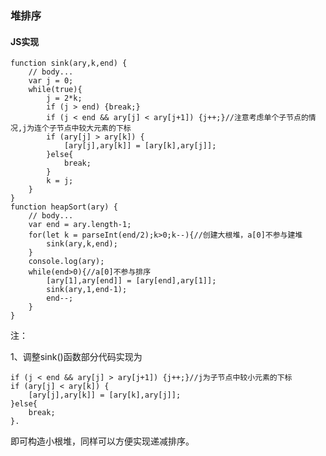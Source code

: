 ### **堆排序**
#### **JS实现**
    function sink(ary,k,end) {
        // body...
        var j = 0;
        while(true){
            j = 2*k;
            if (j > end) {break;}
            if (j < end && ary[j] < ary[j+1]) {j++;}//注意考虑单个子节点的情况,j为连个子节点中较大元素的下标
            if (ary[j] > ary[k]) {
                [ary[j],ary[k]] = [ary[k],ary[j]];
            }else{
                break;
            }
            k = j;
        }
    }
    function heapSort(ary) {
        // body...
        var end = ary.length-1;
        for(let k = parseInt(end/2);k>0;k--){//创建大根堆，a[0]不参与建堆
            sink(ary,k,end);
        }
        console.log(ary);
        while(end>0){//a[0]不参与排序
            [ary[1],ary[end]] = [ary[end],ary[1]];
            sink(ary,1,end-1);
            end--;
        }
    }
注：

1、调整sink()函数部分代码实现为

    if (j < end && ary[j] > ary[j+1]) {j++;}//j为子节点中较小元素的下标
    if (ary[j] < ary[k]) {
        [ary[j],ary[k]] = [ary[k],ary[j]];
    }else{
        break;
    }.
即可构造小根堆，同样可以方便实现递减排序。